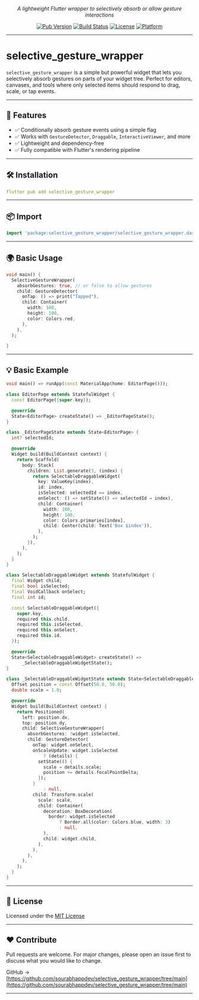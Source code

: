 <p align="center">
	<i>A lightweight Flutter wrapper to selectively absorb or allow gesture interactions</i>
</p>
<p align="center">
	<a href="https://pub.dev/packages/selective_gesture_wrapper" target="_blank"><img src="https://img.shields.io/pub/v/selective_gesture_wrapper.svg" alt="Pub Version"></a>
	<a href="https://github.com/sourabhappdev/selective_gesture_wrapper/actions" target="_blank"><img src="https://github.com/sourabhappdev/selective_gesture_wrapper/workflows/build/badge.svg" alt="Build Status"></a>
	<a href="https://opensource.org/licenses/MIT" target="_blank"><img src="https://img.shields.io/badge/license-MIT-purple.svg" alt="License"></a>
	<a href="https://flutter.dev" target="_blank"><img src="https://img.shields.io/badge/platform-flutter-ff69b4.svg" alt="Platform"></a>
</p>

---

# selective_gesture_wrapper

`selective_gesture_wrapper` is a simple but powerful widget that lets you selectively absorb gestures on parts of your widget tree. Perfect for editors, canvases, and tools where only selected items should respond to drag, scale, or tap events.

---

## 🚀 Features

- ✅ Conditionally absorb gesture events using a simple flag
- ✅ Works with `GestureDetector`, `Draggable`, `InteractiveViewer`, and more
- ✅ Lightweight and dependency-free
- ✅ Fully compatible with Flutter's rendering pipeline

---

## 🛠 Installation

```yaml
flutter pub add selective_gesture_wrapper
```

---

## 📦 Import

```dart
import 'package:selective_gesture_wrapper/selective_gesture_wrapper.dart';
```

---

## 🌍 Basic Usage

```dart
void main() {
  SelectiveGestureWrapper(
    absorbGestures: true, // or false to allow gestures
    child: GestureDetector(
      onTap: () => print("Tapped"),
      child: Container(
        width: 100,
        height: 100,
        color: Colors.red,
      ),
    ),
  );

}
```

---

## 💡 Basic Example

```dart
void main() => runApp(const MaterialApp(home: EditorPage()));

class EditorPage extends StatefulWidget {
  const EditorPage({super.key});

  @override
  State<EditorPage> createState() => _EditorPageState();
}

class _EditorPageState extends State<EditorPage> {
  int? selectedId;

  @override
  Widget build(BuildContext context) {
    return Scaffold(
      body: Stack(
        children: List.generate(3, (index) {
          return SelectableDraggableWidget(
            key: ValueKey(index),
            id: index,
            isSelected: selectedId == index,
            onSelect: () => setState(() => selectedId = index),
            child: Container(
              width: 100,
              height: 100,
              color: Colors.primaries[index],
              child: Center(child: Text('Box $index')),
            ),
          );
        }),
      ),
    );
  }
}

class SelectableDraggableWidget extends StatefulWidget {
  final Widget child;
  final bool isSelected;
  final VoidCallback onSelect;
  final int id;

  const SelectableDraggableWidget({
    super.key,
    required this.child,
    required this.isSelected,
    required this.onSelect,
    required this.id,
  });

  @override
  State<SelectableDraggableWidget> createState() =>
      _SelectableDraggableWidgetState();
}

class _SelectableDraggableWidgetState extends State<SelectableDraggableWidget> {
  Offset position = const Offset(50.0, 50.0);
  double scale = 1.0;

  @override
  Widget build(BuildContext context) {
    return Positioned(
      left: position.dx,
      top: position.dy,
      child: SelectiveGestureWrapper(
        absorbGestures: !widget.isSelected,
        child: GestureDetector(
          onTap: widget.onSelect,
          onScaleUpdate: widget.isSelected
              ? (details) {
            setState(() {
              scale = details.scale;
              position += details.focalPointDelta;
            });
          }
              : null,
          child: Transform.scale(
            scale: scale,
            child: Container(
              decoration: BoxDecoration(
                border: widget.isSelected
                    ? Border.all(color: Colors.blue, width: 3)
                    : null,
              ),
              child: widget.child,
            ),
          ),
        ),
      ),
    );
  }
}

```

---

## 📃 License

Licensed under the [MIT License](https://opensource.org/licenses/MIT)

---

## ❤️ Contribute

Pull requests are welcome. For major changes, please open an issue first to discuss what you would like to change.

GitHub → [https://github.com/sourabhappdev/selective_gesture_wrapper/tree/main](https://github.com/sourabhappdev/selective_gesture_wrapper/tree/main)

---
